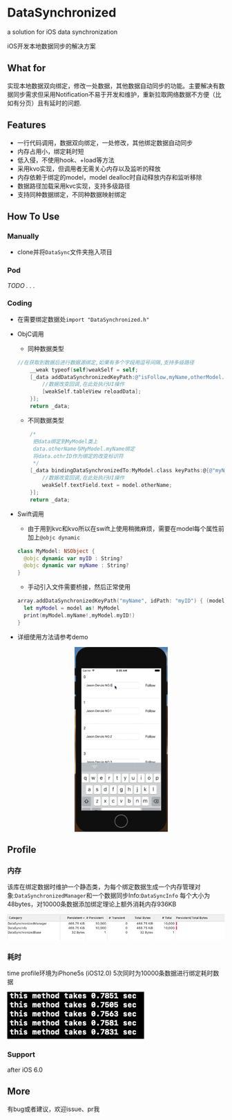 

# DataSynchronized

a solution for iOS data synchronization

iOS开发本地数据同步的解决方案

## What for

实现本地数据双向绑定，修改一处数据，其他数据自动同步的功能。主要解决有数据同步需求但采用Notification不易于开发和维护，重新拉取网络数据不方便（比如有分页）且有延时的问题.

## Features

* 一行代码调用，数据双向绑定，一处修改，其他绑定数据自动同步
* 内存占用小，绑定耗时短
* 低入侵，不使用hook、+load等方法
* 采用kvo实现，但调用者无需关心内存以及监听的释放
* 内存依赖于绑定的model，model dealloc时自动释放内存和监听移除
* 数据路径加载采用kvc实现，支持多级路径
* 支持同种数据绑定，不同种数据映射绑定

## How To Use

### Manually

* clone并将```DataSync```文件夹拖入项目

### Pod

*TODO . . .*

### Coding

* 在需要绑定数据处```import "DataSynchronized.h"```

* ObjC调用
  * 同种数据类型

  ```objective-c
  //在获取到数据后进行数据源绑定,如果有多个字段用逗号间隔,支持多级路径
      __weak typeof(self)weakSelf = self;
      [_data addDataSynchronizedKeyPath:@"isFollow,myName,otherModel.otherName" IDPath:@"myID" onChange:^(MyModel *  _Nonnull model) {
          //数据改变回调,在此处执行UI操作
          [weakSelf.tableView reloadData];
      }];
      return _data;
  ```
    * 不同数据类型

  ```objective-c
      /*
       把data绑定到MyModel类上
       data.otherName与MyModel.myName绑定
       将data.othrID作为绑定的改变标识符
       */
      [_data bindingDataSynchronizedTo:MyModel.class keyPaths:@{@"myName":@"otherName"} IDPath:@"otherID" onChange:^(OtherModel * _Nonnull model) {
          //数据改变回调,在此处执行UI操作
          weakSelf.textField.text = model.otherName;
      }];
      return _data;
  ```
  
* Swift调用
  
  * 由于用到kvc和kvo所以在swift上使用稍微麻烦，需要在model每个属性前加上```@objc dynamic```
  ```swift
  class MyModel: NSObject {
    @objc dynamic var myID : String?
    @objc dynamic var myName : String?
  }
  ```
  * 手动引入文件需要桥接，然后正常使用
  ```swift
  array.addDataSynchronizedKeyPath("myName", idPath: "myID") { (model) in
    let myModel = model as! MyModel
    print(myModel.myName!,myModel.myID!)
  }
  ```
* 详细使用方法请参考demo
  
  <div  align="center">    
  <img src="DocAssets/dataSyncGif.gif" width = "45%" height = "45%" alt="DataSyncGif" align=center />
  </div>

## Profile
### 内存

该库在绑定数据时维护一个静态类，为每个绑定数据生成一个内存管理对象:```DataSynchronizedManager```和一个数据同步Info:```DataSyncInfo``` 每个大小为48bytes，对10000条数据添加绑定理论上额外消耗内存936KB

![memory_profile](DocAssets/memoryProfile.png)

### 耗时

time profile环境为iPhone5s (iOS12.0)
5次同时为10000条数据进行绑定耗时数据

![time_profile](DocAssets/timeProfile.png)

### Support

after iOS 6.0

## More

有bug或者建议，欢迎issue、pr我


